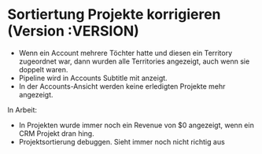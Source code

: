 # Sortiertung Projekte korrigieren (Version :VERSION)

- Wenn ein Account mehrere Töchter hatte und diesen ein Territory zugeordnet war, dann wurden alle Territories angezeigt, auch wenn sie doppelt waren.
- Pipeline wird in Accounts Subtitle mit anzeigt.
- In der Accounts-Ansicht werden keine erledigten Projekte mehr angezeigt.

In Arbeit:

- In Projekten wurde immer noch ein Revenue von $0 angezeigt, wenn ein CRM Projekt dran hing.
- Projektsortierung debuggen. Sieht immer noch nicht richtig aus
